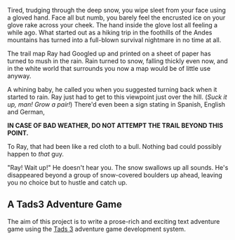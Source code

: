 Tired, trudging through the deep snow, you wipe sleet from your face 
using a gloved hand. Face all but numb, you barely feel the encrusted 
ice on your glove rake across your cheek. The hand inside the glove lost
all feeling a while ago. What started out as a hiking trip in the foothills 
of the Andes mountains has turned into a full-blown survival nightmare in no 
time at all.

The trail map Ray had Googled up and printed on a sheet of paper has turned to 
mush in the rain. Rain turned to snow, falling thickly even now, and in the white 
world that surrounds you now a map would be of little use anyway. 

A whining baby, he called you when you suggested turning back when it 
started to rain. Ray just had to get to this viewpoint just over the hill. 
(_Suck it up, man! Grow a pair!_) There'd even been a sign stating in Spanish, 
English and German,

__IN CASE OF BAD WEATHER, DO NOT ATTEMPT THE TRAIL BEYOND THIS POINT.__

To Ray, that had been like a red cloth to a bull. Nothing bad could possibly
happen to _that_ guy.

"Ray! Wait up!" He doesn't hear you. The snow swallows up all sounds.
He's disappeared beyond a group of snow-covered boulders up ahead, leaving you
no choice but to hustle and catch up. 

## A Tads3 Adventure Game

The aim of this project is to write a prose-rich and exciting text adventure game
using the [Tads 3](https://www.tads.org/tads3.htm) adventure game development system. 
